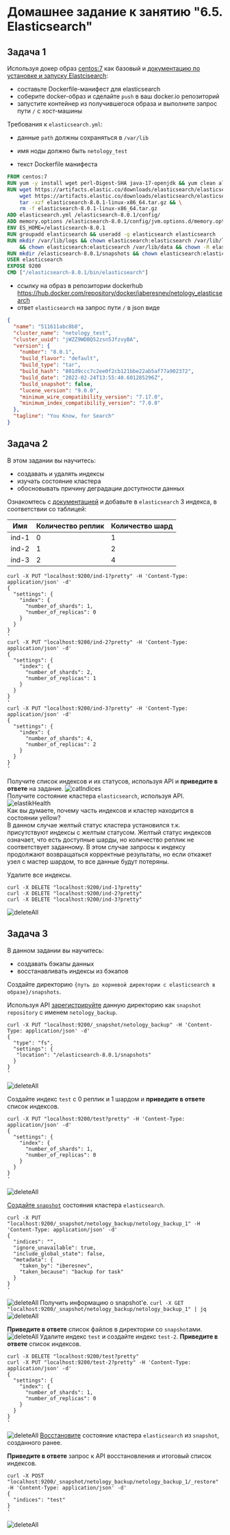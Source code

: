 # Домашнее задание к занятию "6.5. Elasticsearch"

## Задача 1

Используя докер образ [centos:7](https://hub.docker.com/_/centos) как базовый и 
[документацию по установке и запуску Elastcisearch](https://www.elastic.co/guide/en/elasticsearch/reference/current/targz.html):

- составьте Dockerfile-манифест для elasticsearch
- соберите docker-образ и сделайте `push` в ваш docker.io репозиторий
- запустите контейнер из получившегося образа и выполните запрос пути `/` c хост-машины

Требования к `elasticsearch.yml`:
- данные `path` должны сохраняться в `/var/lib`
- имя ноды должно быть `netology_test`

- текст Dockerfile манифеста
```dockerfile
FROM centos:7
RUN yum -y install wget perl-Digest-SHA java-17-openjdk && yum clean all
RUN wget https://artifacts.elastic.co/downloads/elasticsearch/elasticsearch-8.0.1-linux-x86_64.tar.gz && \
    wget https://artifacts.elastic.co/downloads/elasticsearch/elasticsearch-8.0.1-linux-x86_64.tar.gz.sha512 && \
    tar -xzf elasticsearch-8.0.1-linux-x86_64.tar.gz && \
    rm -f elasticsearch-8.0.1-linux-x86_64.tar.gz
ADD elasticsearch.yml /elasticsearch-8.0.1/config/
ADD memory.options /elasticsearch-8.0.1/config/jvm.options.d/memory.options
ENV ES_HOME=/elasticsearch-8.0.1
RUN groupadd elasticsearch && useradd -g elasticsearch elasticsearch
RUN mkdir /var/lib/logs && chown elasticsearch:elasticsearch /var/lib/logs && mkdir /var/lib/data \
    && chown elasticsearch:elasticsearch /var/lib/data && chown -R elasticsearch:elasticsearch /elasticsearch-8.0.1/
RUN mkdir /elasticsearch-8.0.1/snapshots && chown elasticsearch:elasticsearch /elasticsearch-8.0.1/snapshots
USER elasticsearch
EXPOSE 9200
CMD ["/elasticsearch-8.0.1/bin/elasticsearch"]
```
- ссылку на образ в репозитории dockerhub
https://hub.docker.com/repository/docker/iaberesnev/netology_elasticsearch
- ответ `elasticsearch` на запрос пути `/` в json виде
```json
{
  "name": "511611abc8b8",
  "cluster_name": "netology_test",
  "cluster_uuid": "jWZZ9WDBQ52zsn5JfzvyBA",
  "version": {
    "number": "8.0.1",
    "build_flavor": "default",
    "build_type": "tar",
    "build_hash": "801d9ccc7c2ee0f2cb121bbe22ab5af77a902372",
    "build_date": "2022-02-24T13:55:40.601285296Z",
    "build_snapshot": false,
    "lucene_version": "9.0.0",
    "minimum_wire_compatibility_version": "7.17.0",
    "minimum_index_compatibility_version": "7.0.0"
  },
  "tagline": "You Know, for Search"
}

```

## Задача 2

В этом задании вы научитесь:
- создавать и удалять индексы
- изучать состояние кластера
- обосновывать причину деградации доступности данных

Ознакомтесь с [документацией](https://www.elastic.co/guide/en/elasticsearch/reference/current/indices-create-index.html) 
и добавьте в `elasticsearch` 3 индекса, в соответствии со таблицей:

| Имя | Количество реплик | Количество шард |
|-----|-------------------|-----------------|
| ind-1| 0 | 1 |
| ind-2 | 1 | 2 |
| ind-3 | 2 | 4 |
```commandline
curl -X PUT "localhost:9200/ind-1?pretty" -H 'Content-Type: application/json' -d'
{
  "settings": {
    "index": {
      "number_of_shards": 1,  
      "number_of_replicas": 0 
    }
  }
}
'
curl -X PUT "localhost:9200/ind-2?pretty" -H 'Content-Type: application/json' -d'
{
  "settings": {
    "index": {
      "number_of_shards": 2,  
      "number_of_replicas": 1 
    }
  }
}
'
curl -X PUT "localhost:9200/ind-3?pretty" -H 'Content-Type: application/json' -d'
{
  "settings": {
    "index": {
      "number_of_shards": 4,  
      "number_of_replicas": 2 
    }
  }
}
'
```

Получите список индексов и их статусов, используя API и **приведите в ответе** на задание.
![catIndices](images/catIndices.png)  
Получите состояние кластера `elasticsearch`, используя API.  
![elastikHealth](images/elastikHealth.png)  
Как вы думаете, почему часть индексов и кластер находится в состоянии yellow?  
В данном случае желтый статус кластера установился т.к. присутствуют индексы с желтым статусом.
Желтый статус индексов означает, что есть доступные шарды, но количество реплик не соответствует заданному.
В этом случае запросы к индексу продолжают возвращаться корректные результаты, но если откажет узел с мастер шардом,
то все данные будут потеряны.


Удалите все индексы.
```commandline
curl -X DELETE "localhost:9200/ind-1?pretty"
curl -X DELETE "localhost:9200/ind-2?pretty"
curl -X DELETE "localhost:9200/ind-3?pretty"
```  
![deleteAll](images/deleteAll.png)


## Задача 3

В данном задании вы научитесь:
- создавать бэкапы данных
- восстанавливать индексы из бэкапов

Создайте директорию `{путь до корневой директории с elasticsearch в образе}/snapshots`.

Используя API [зарегистрируйте](https://www.elastic.co/guide/en/elasticsearch/reference/current/snapshots-register-repository.html#snapshots-register-repository) 
данную директорию как `snapshot repository` c именем `netology_backup`.
```commandline
curl -X PUT "localhost:9200/_snapshot/netology_backup" -H 'Content-Type: application/json' -d'
{
  "type": "fs",
  "settings": {
   "location": "/elasticsearch-8.0.1/snapshots"
  }
}
'
```
![deleteAll](images/snapstorack.png)

Создайте индекс `test` с 0 реплик и 1 шардом и **приведите в ответе** список индексов.
```commandline
curl -X PUT "localhost:9200/test?pretty" -H 'Content-Type: application/json' -d'
{
  "settings": {
    "index": {
      "number_of_shards": 1,  
      "number_of_replicas": 0 
    }
  }
}
'
```
![deleteAll](images/indtest.png)

[Создайте `snapshot`](https://www.elastic.co/guide/en/elasticsearch/reference/current/snapshots-take-snapshot.html) 
состояния кластера `elasticsearch`.

```commandline
curl -X PUT "localhost:9200/_snapshot/netology_backup/netology_backup_1" -H 'Content-Type: application/json' -d'
{
  "indices": "",
  "ignore_unavailable": true,
  "include_global_state": false,
  "metadata": {
    "taken_by": "iberesnev",
    "taken_because": "backup for task"
  }
}
'
```
![deleteAll](images/snaptaken.png)
Получить информацию о snapshot'е.
`curl -X GET "localhost:9200/_snapshot/netology_backup/netology_backup_1" | jq `
![deleteAll](images/snapstatus.png)

**Приведите в ответе** список файлов в директории со `snapshot`ами.
![deleteAll](images/lssnapdir.png)
Удалите индекс `test` и создайте индекс `test-2`. **Приведите в ответе** список индексов.
```commandline
curl -X DELETE "localhost:9200/test?pretty"
curl -X PUT "localhost:9200/test-2?pretty" -H 'Content-Type: application/json' -d'
{
  "settings": {
    "index": {
      "number_of_shards": 1,  
      "number_of_replicas": 0 
    }
  }
}
'
```
![deleteAll](images/incd2.png)
[Восстановите](https://www.elastic.co/guide/en/elasticsearch/reference/current/snapshots-restore-snapshot.html) состояние
кластера `elasticsearch` из `snapshot`, созданного ранее. 

**Приведите в ответе** запрос к API восстановления и итоговый список индексов.

```commandline
curl -X POST "localhost:9200/_snapshot/netology_backup/netology_backup_1/_restore" -H 'Content-Type: application/json' -d'
{
  "indices": "test"
}
'
```
![deleteAll](images/restore.png)

